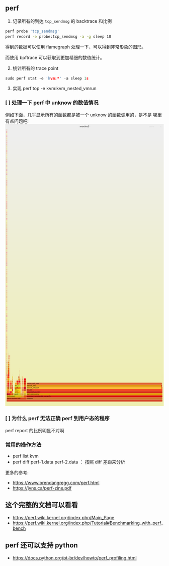 ## perf

1. 记录所有的到达 `tcp_sendmsg` 的 backtrace 和比例
```sh
perf probe 'tcp_sendmsg'
perf record -e probe:tcp_sendmsg -a -g sleep 10
```
得到的数据可以使用 flamegraph 处理一下，可以得到非常形象的图形。

而使用 bpftrace 可以获取到更加精细的数值统计。

2. 统计所有的 trace point
```c
sudo perf stat -e 'kvm:*' -a sleep 1s
```

3. 实现
perf top -e kvm:kvm_nested_vmrun

### [ ] 处理一下 perf 中 unknow 的数值情况

例如下面，几乎显示所有的函数都是被一个 unknow 的函数调用的，是不是
哪里有点问题吧!
![](../img/qemu-guest-fio.svg)

### [ ] 为什么 perf 无法正确 perf 到用户态的程序
perf report 的比例明显不对啊

### 常用的操作方法
- perf list kvm
- perf diff perf-1.data perf-2.data ： 按照 diff 差距来分析

更多的参考:
- https://www.brendangregg.com/perf.html
- https://jvns.ca/perf-zine.pdf

## 这个完整的文档可以看看
- https://perf.wiki.kernel.org/index.php/Main_Page
- https://perf.wiki.kernel.org/index.php/Tutorial#Benchmarking_with_perf_bench

## perf 还可以支持 python
- https://docs.python.org/pt-br/dev/howto/perf_profiling.html

